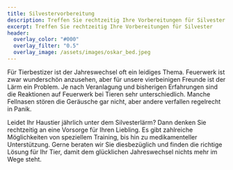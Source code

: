```yaml
---
title: Silvestervorbereitung
description: Treffen Sie rechtzeitig Ihre Vorbereitungen für Silvester 
excerpt: Treffen Sie rechtzeitig Ihre Vorbereitungen für Silvester
header:
  overlay_color: "#000"
  overlay_filter: "0.5"
  overlay_image: /assets/images/oskar_bed.jpeg
---
```

Für Tierbestizer ist der Jahreswechsel oft ein leidiges Thema. Feuerwerk ist zwar wunderschön anzusehen, aber für unsere vierbeinigen Freunde ist der Lärm ein Problem. Je nach Veranlagung und bisherigen Erfahrungen sind die Reaktionen auf Feuerwerk bei Tieren sehr unterschiedlich. Manche Fellnasen stören die Geräusche gar nicht, aber andere verfallen regelrecht in Panik. <br />

Leidet Ihr Haustier jährlich unter dem Silvesterlärm? Dann denken Sie rechtzeitig an eine Vorsorge für Ihren Liebling. Es gibt zahlreiche Möglichkeiten von speziellem Training, bis hin zu medikamenteller Unterstützung. Gerne beraten wir Sie diesbezüglich und finden die richtige Lösung für Ihr Tier, damit dem glücklichen Jahreswechsel nichts mehr im Wege steht.
